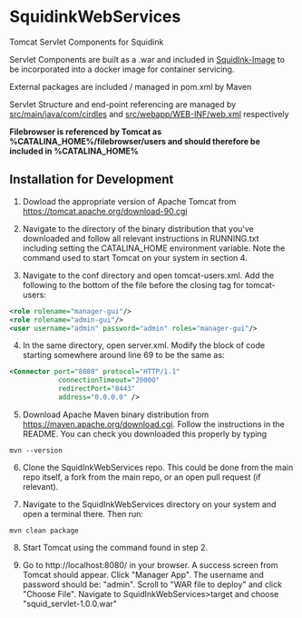 # SquidinkWebServices
Tomcat Servlet Components for Squidink

Servlet Components are built as a .war and included in [SquidInk-Image](https://github.com/RichardMcCarty1/SquidInk-Image) to be incorporated into a docker image for container servicing.

External packages are included / managed in pom.xml by Maven

Servlet Structure and end-point referencing are managed by [src/main/java/com/cirdles](https://github.com/RichardMcCarty1/SquidinkWebServices/tree/master/src/main/java/com/cirdles) and [src/webapp/WEB-INF/web.xml](https://github.com/RichardMcCarty1/SquidinkWebServices/tree/master/src/main/webapp/WEB-INF) respectively

**Filebrowser is referenced by Tomcat as %CATALINA_HOME%/filebrowser/users and should therefore be included in %CATALINA_HOME%**


## Installation for Development

1. Dowload the appropriate version of Apache Tomcat from https://tomcat.apache.org/download-90.cgi

2. Navigate to the directory of the binary distribution that you've downloaded and follow all relevant instructions in RUNNING.txt including setting the CATALINA_HOME environment variable. Note the command used to start Tomcat on your system in section 4.

3. Navigate to the conf directory and open tomcat-users.xml. Add the following to the bottom of the file before the closing tag for tomcat-users: 
```xml
<role rolename="manager-gui"/>
<role rolename="admin-gui"/>
<user username="admin" password="admin" roles="manager-gui"/>
```

4. In the same directory, open server.xml. Modify the block of code starting somewhere around line 69 to be the same as:
```xml
<Connector port="8080" protocol="HTTP/1.1"
            connectionTimeout="20000"
            redirectPort="8443"
            address="0.0.0.0" />
```

5. Download Apache Maven binary distribution from https://maven.apache.org/download.cgi. Follow the instructions in the README. You can check you downloaded this properly by typing
```ssh
mvn --version
```

6. Clone the SquidInkWebServices repo. This could be done from the main repo itself, a fork from the main repo, or an open pull request (if relevant).

7. Navigate to the SquidInkWebServices directory on your system and open a terminal there. Then run:
```ssh
mvn clean package
```

8. Start Tomcat using the command found in step 2.

9. Go to http://localhost:8080/ in your browser. A success screen from Tomcat should appear. Click "Manager App". The username and password should be: "admin". Scroll to "WAR file to deploy" and click "Choose File". Navigate to SquidInkWebServices>target and choose "squid_servlet-1.0.0.war"